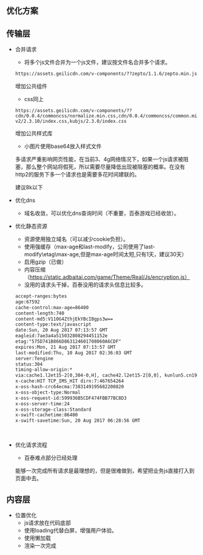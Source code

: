 ## 优化方案



##  传输层

* 合并请求

  * 将多个js文件合并为一个js文件，建议按文件名合并多个请求。

  ```html
  https://assets.geilicdn.com/v-components/??zepto/1.1.6/zepto.min.js,cdn/0.2.7/art-template/template-native.js,kubjs/2.3.0/index.js,flexible/0.4.0/flexible.js,login/0.2.0/index.js,share-v2/2.3.9/index.min.js
  ```

  增加公共组件

  * css同上

  ```
  https://assets.geilicdn.com/v-components/??cdn/0.0.4/commoncss/normalize.min.css,cdn/0.0.4/commoncss/common.min.css,share-v2/2.3.10/index.css,kubjs/2.3.0/index.css
  ```

  增加公共样式库

  * 小图片使用base64放入样式文件

  多请求严重影响网页性能，在当前3、4g网络情况下，如果一个js请求被阻塞，那么整个网站将假死，所以需要尽量降低出现被阻塞的概率。在没有http2的服务下多一个请求也是需要多花时间建联的。

  建议8k以下

* 优化dns

  * 域名收敛，可以优化dns查询时间（不重要，百泰游戏已经收敛）。

* 优化静态资源

  * 资源使用独立域名（可以减少cookie负担）。
  * 使用强缓存（max-age和last-modify，公司使用了last-modify\etag\max-age,但是max-age时间太短,只有1天，建议30天）
  * 启用gzip（已做）
  * 内容压缩 （https://static.adbaitai.com/game/Theme/Real/Js/encryption.js）
  * 没用的请求头干掉，百泰没用的请求头信息比较多。

  ```html
  accept-ranges:bytes
  age:67592
  cache-control:max-age=86400
  content-length:740
  content-md5:V110G4ZthjEkYBcIBgps3w==
  content-type:text/javascript
  date:Sun, 20 Aug 2017 07:13:57 GMT
  eagleid:7ae3a4a515032808294451152e
  etag:"575D741B866D863124601708060A6CDF"
  expires:Mon, 21 Aug 2017 07:13:57 GMT
  last-modified:Thu, 10 Aug 2017 02:36:03 GMT
  server:Tengine
  status:304
  timing-allow-origin:*
  via:cache1.l2et15-2[0,304-0,H], cache42.l2et15-2[0,0], kunlun5.cn198[0,304-0,H], kunlun5.cn198[3,0]
  x-cache:HIT TCP_IMS_HIT dirn:7:467654264
  x-oss-hash-crc64ecma:7383149195682200820
  x-oss-object-type:Normal
  x-oss-request-id:599936B5CDF474FBB77BC8D3
  x-oss-server-time:24
  x-oss-storage-class:Standard
  x-swift-cachetime:86400
  x-swift-savetime:Sun, 20 Aug 2017 06:28:56 GMT
  ```

  ​

* 优化请求流程

  * 百泰难点部分已经处理

  能够一次完成所有请求是最理想的，但是很难做到，希望把业务js直接打入到页面中去。



## 内容层

* 位置优化
  * js请求放在代码底部
  * 使用loading代替白屏，增强用户体验。
  * 使用懒加载
  * 渲染一次完成
